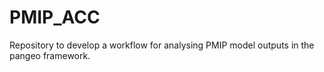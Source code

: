 # PMIP_ACC
Repository to develop a workflow for analysing PMIP model outputs in the pangeo framework. 
